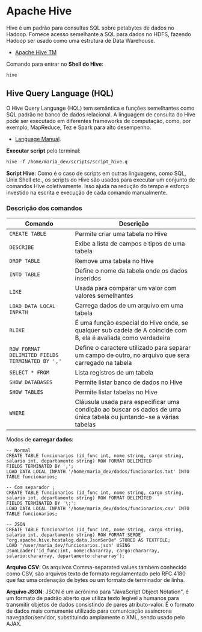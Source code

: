 # Apache Hive
Hive é um padrão para consultas SQL sobre petabytes de dados no Hadoop. Fornece acesso semelhante a SQL para dados no HDFS, fazendo Hadoop ser usado como uma estrutura de Data Warehouse.

- [Apache Hive TM](https://hive.apache.org/)

Comando para entrar no **Shell do Hive**:
```
hive
```

## Hive Query Language (HQL)
O Hive Query Language (HQL) tem semântica e funções semelhantes como SQL padrão no banco de dados relacional. A linguagem de consulta do Hive pode ser executado em diferentes frameworks de computação, como, por exemplo, MapReduce, Tez e Spark para alto desempenho.

- [Language Manual](https://cwiki.apache.org/confluence/display/Hive/LanguageManual).

**Executar script** pelo terminal:
```bash
hive ­-f /home/maria_dev/scripts/script_hive.q
```
**Script Hive**: Como é o caso de scripts em outras linguagens, como SQL, Unix Shell etc., os scripts do Hive são usados para executar um conjunto de comandos Hive coletivamente. Isso ajuda na redução do tempo e esforço investido na escrita e execução de cada comando manualmente.

### Descrição dos comandos

| Comando      | Descrição     |
| ------------ | ------------- |
| `CREATE TABLE` | Permite criar uma tabela no Hive |
| `DESCRIBE` | Exibe a lista de campos e tipos de uma tabela |
| `DROP TABLE` | Remove uma tabela no Hive |
| `INTO TABLE` | Define o nome da tabela onde os dados inseridos |
| `LIKE` | Usada para comparar um valor com valores semelhantes |
| `LOAD DATA LOCAL INPATH` | Carrega dados de um arquivo em uma tabela |
| `RLIKE` | É uma função especial do Hive onde, se qualquer sub cadeia de A coincide com B, ela é avaliada como verdadeira |
| `ROW FORMAT DELIMITED FIELDS TERMINATED BY ','` | Define o caractere utilizado para separar um campo de outro, no arquivo que sera carregado na tabela |
| `SELECT * FROM` | Lista registros de um tabela |
| `SHOW DATABASES` | Permite listar banco de dados no Hive |
| `SHOW TABLES` | Permite listar tabelas no Hive |
| `WHERE` | Cláusula usada para especificar uma condição ao buscar os dados de uma única tabela ou juntando-se a várias tabelas |

Modos de **carregar dados**:
```hive
-- Normal
CREATE TABLE funcionarios (id_func int, nome string, cargo string, salario int, departamento string) ROW FORMAT DELIMITED
FIELDS TERMINATED BY ',';
LOAD DATA LOCAL INPATH '/home/maria_dev/dados/funcionarios.txt' INTO TABLE funcionarios;

-- Com separador ;
CREATE TABLE funcionarios (id_func int, nome string, cargo string, salario int, departamento string) ROW FORMAT DELIMITED
FIELDS TERMINATED BY '\;';
LOAD DATA LOCAL INPATH '/home/maria_dev/dados/funcionarios.csv' INTO TABLE funcionarios;

-- JSON
CREATE TABLE funcionarios (id_func int, nome string, cargo string, salario int, departamento string) ROW FORMAT SERDE "org.apache.hive.hcatalog.data.JsonSerDe" STORED AS TEXTFILE;
LOAD '/user/maria_dev/funcionarios.json' USING JsonLoader('id_func:int, nome:chararray, cargo:chararray, salario:chararray, departamento:chararray');
```

**Arquivo CSV**: Os arquivos Comma-separated values também conhecido como CSV, são arquivos texto de formato regulamentado pelo RFC 4180 que faz uma ordenação de bytes ou um formato de terminador de linha.

**Arquivo JSON**: JSON é um acrônimo para "JavaScript Object Notation", é um formato de padrão aberto que utiliza texto legível a humanos para transmitir objetos de dados consistindo de pares atributo-valor. É o formato de dados mais comumente utilizado para comunicação assíncrona navegador/servidor, substituindo amplamente o XML, sendo usado pelo AJAX.